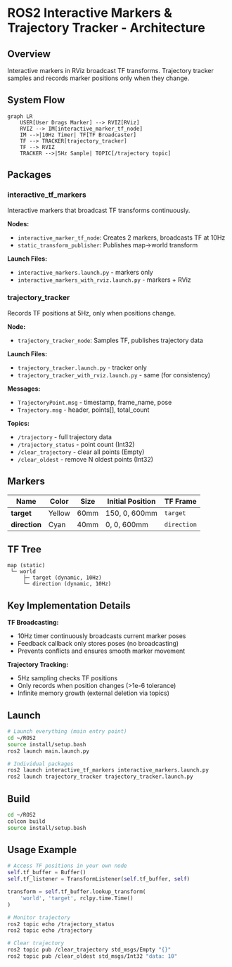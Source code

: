 # ROS2 Interactive Markers & Trajectory Tracker - Architecture

## Overview
Interactive markers in RViz broadcast TF transforms. Trajectory tracker samples and records marker positions only when they change.

## System Flow

```mermaid
graph LR
    USER[User Drags Marker] --> RVIZ[RViz]
    RVIZ --> IM[interactive_marker_tf_node]
    IM -->|10Hz Timer| TF[TF Broadcaster]
    TF --> TRACKER[trajectory_tracker]
    TF --> RVIZ
    TRACKER -->|5Hz Sample| TOPIC[/trajectory topic]
```

## Packages

### interactive_tf_markers
Interactive markers that broadcast TF transforms continuously.

**Nodes:**
- `interactive_marker_tf_node`: Creates 2 markers, broadcasts TF at 10Hz
- `static_transform_publisher`: Publishes map→world transform

**Launch Files:**
- `interactive_markers.launch.py` - markers only
- `interactive_markers_with_rviz.launch.py` - markers + RViz

### trajectory_tracker
Records TF positions at 5Hz, only when positions change.

**Node:**
- `trajectory_tracker_node`: Samples TF, publishes trajectory data

**Launch Files:**
- `trajectory_tracker.launch.py` - tracker only
- `trajectory_tracker_with_rviz.launch.py` - same (for consistency)

**Messages:**
- `TrajectoryPoint.msg` - timestamp, frame_name, pose
- `Trajectory.msg` - header, points[], total_count

**Topics:**
- `/trajectory` - full trajectory data
- `/trajectory_status` - point count (Int32)
- `/clear_trajectory` - clear all points (Empty)
- `/clear_oldest` - remove N oldest points (Int32)

## Markers

| Name | Color | Size | Initial Position | TF Frame |
|------|-------|------|------------------|----------|
| **target** | Yellow | 60mm | 150, 0, 600mm | `target` |
| **direction** | Cyan | 40mm | 0, 0, 600mm | `direction` |

## TF Tree

```
map (static)
 └─ world
     ├─ target (dynamic, 10Hz)
     └─ direction (dynamic, 10Hz)
```

## Key Implementation Details

**TF Broadcasting:**
- 10Hz timer continuously broadcasts current marker poses
- Feedback callback only stores poses (no broadcasting)
- Prevents conflicts and ensures smooth marker movement

**Trajectory Tracking:**
- 5Hz sampling checks TF positions
- Only records when position changes (>1e-6 tolerance)
- Infinite memory growth (external deletion via topics)

## Launch

```bash
# Launch everything (main entry point)
cd ~/ROS2
source install/setup.bash
ros2 launch main.launch.py

# Individual packages
ros2 launch interactive_tf_markers interactive_markers.launch.py
ros2 launch trajectory_tracker trajectory_tracker.launch.py
```

## Build

```bash
cd ~/ROS2
colcon build
source install/setup.bash
```

## Usage Example

```python
# Access TF positions in your own node
self.tf_buffer = Buffer()
self.tf_listener = TransformListener(self.tf_buffer, self)

transform = self.tf_buffer.lookup_transform(
    'world', 'target', rclpy.time.Time()
)
```

```bash
# Monitor trajectory
ros2 topic echo /trajectory_status
ros2 topic echo /trajectory

# Clear trajectory
ros2 topic pub /clear_trajectory std_msgs/Empty "{}"
ros2 topic pub /clear_oldest std_msgs/Int32 "data: 10"
```
